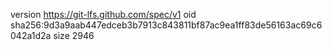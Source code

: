 version https://git-lfs.github.com/spec/v1
oid sha256:9d3a9aab447edceb3b7913c843811bf87ac9ea1ff83de56163ac69c6042a1d2a
size 2946
